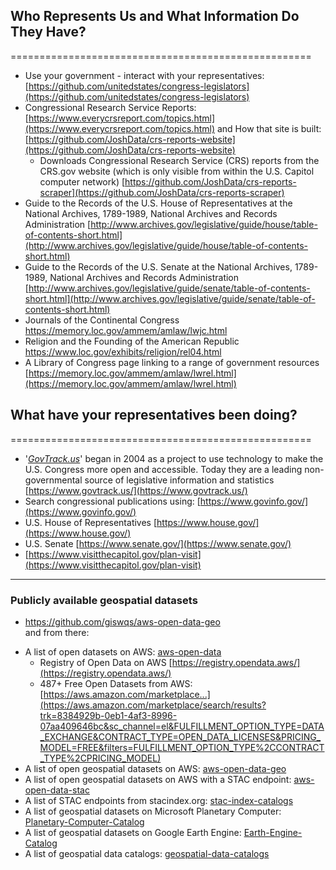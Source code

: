 ## Who Represents Us and What Information Do They Have?
====================================================

* Use your government - interact with your representatives: [https://github.com/unitedstates/congress-legislators](https://github.com/unitedstates/congress-legislators)  
* Congressional Research Service Reports: [https://www.everycrsreport.com/topics.html](https://www.everycrsreport.com/topics.html) and How that site is built: [https://github.com/JoshData/crs-reports-website](https://github.com/JoshData/crs-reports-website)  
    * Downloads Congressional Research Service (CRS) reports from the CRS.gov website (which is only visible from within the U.S. Capitol computer network) [https://github.com/JoshData/crs-reports-scraper](https://github.com/JoshData/crs-reports-scraper)  
* Guide to the Records of the U.S. House of Representatives at the National Archives, 1789-1989, National Archives and Records Administration [http://www.archives.gov/legislative/guide/house/table-of-contents-short.html](http://www.archives.gov/legislative/guide/house/table-of-contents-short.html)  
* Guide to the Records of the U.S. Senate at the National Archives, 1789-1989, National Archives and Records Administration [http://www.archives.gov/legislative/guide/senate/table-of-contents-short.html](http://www.archives.gov/legislative/guide/senate/table-of-contents-short.html)  
* Journals of the Continental Congress https://memory.loc.gov/ammem/amlaw/lwjc.html  
* Religion and the Founding of the American Republic https://www.loc.gov/exhibits/religion/rel04.html  
* A Library of Congress page linking to a range of government resources [https://memory.loc.gov/ammem/amlaw/lwrel.html](https://memory.loc.gov/ammem/amlaw/lwrel.html)  


## What have your representatives been doing?
====================================================
* '*[GovTrack.us](https://www.govtrack.us/)*' began in 2004 as a project to use technology to make the U.S. Congress more open and accessible. Today they are a leading non-governmental source of legislative information and statistics [https://www.govtrack.us/](https://www.govtrack.us/)  
* Search congressional publications using: [https://www.govinfo.gov/](https://www.govinfo.gov/)  
* U.S. House of Representatives [https://www.house.gov/](https://www.house.gov/)  
* U.S. Senate [https://www.senate.gov/](https://www.senate.gov/)  
* [https://www.visitthecapitol.gov/plan-visit](https://www.visitthecapitol.gov/plan-visit)  

-----------
### Publicly available geospatial datasets  
* https://github.com/giswqs/aws-open-data-geo  
and from there:  
- A list of open datasets on AWS: [aws-open-data](https://github.com/giswqs/aws-open-data)  
   * Registry of Open Data on AWS [https://registry.opendata.aws/](https://registry.opendata.aws/)  
   * 487+ Free Open Datasets from AWS: [https://aws.amazon.com/marketplace...](https://aws.amazon.com/marketplace/search/results?trk=8384929b-0eb1-4af3-8996-07aa409646bc&sc_channel=el&FULFILLMENT_OPTION_TYPE=DATA_EXCHANGE&CONTRACT_TYPE=OPEN_DATA_LICENSES&PRICING_MODEL=FREE&filters=FULFILLMENT_OPTION_TYPE%2CCONTRACT_TYPE%2CPRICING_MODEL)  
- A list of open geospatial datasets on AWS: [aws-open-data-geo](https://github.com/giswqs/aws-open-data-geo)  
- A list of open geospatial datasets on AWS with a STAC endpoint: [aws-open-data-stac](https://github.com/giswqs/aws-open-data-stac)  
- A list of STAC endpoints from stacindex.org: [stac-index-catalogs](https://github.com/giswqs/stac-index-catalogs)  
- A list of geospatial datasets on Microsoft Planetary Computer: [Planetary-Computer-Catalog](https://github.com/giswqs/Planetary-Computer-Catalog)  
- A list of geospatial datasets on Google Earth Engine: [Earth-Engine-Catalog](https://github.com/giswqs/Earth-Engine-Catalog)  
- A list of geospatial data catalogs: [geospatial-data-catalogs](https://github.com/giswqs/geospatial-data-catalogs)  
